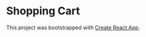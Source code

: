 # Shopping Cart

This project was bootstrapped with [Create React App](https://github.com/facebook/create-react-app).